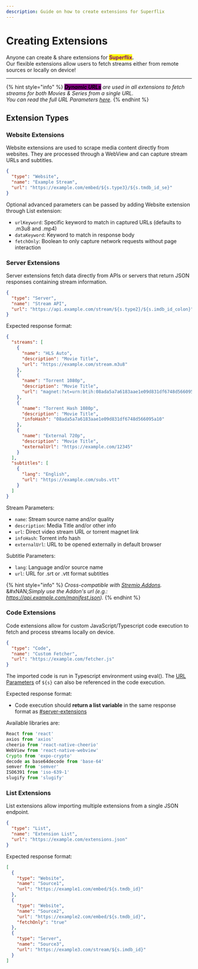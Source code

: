 ```yaml
---
description: Guide on how to create extensions for Superflix
---
```


# Creating Extensions

Anyone can create & share extensions for <mark style="color:purple;">**Superflix**</mark>**.**\
Our flexible extensions allow users to fetch streams either from remote sources or locally on device!

***

{% hint style="info" %}
_<mark style="background-color:purple;">**Dynamic URLs**</mark> are used in all extensions to fetch streams for both Movies & Series from a single URL._\
_You can read the full URL Parameters_ [_here_](adding-extensions/extension-url-parameters.md)_._
{% endhint %}

## Extension Types

### Website Extensions

Website extensions are used to scrape media content directly from websites. They are processed through a WebView and can capture stream URLs and subtitles.

```json
{
  "type": "Website",
  "name": "Example Stream",
  "url": "https://example.com/embed/${s.type3}/${s.tmdb_id_se}"
}
```

Optional advanced parameters can be passed by adding Website extension through List extension:

* `urlKeyword`: Specific keyword to match in captured URLs (defaults to .m3u8 and .mp4)
* `dataKeyword`: Keyword to match in response body
* `fetchOnly`: Boolean to only capture network requests without page interaction

### Server Extensions

Server extensions fetch data directly from APIs or servers that return JSON responses containing stream information.

```json
{
  "type": "Server",
  "name": "Stream API",
  "url": "https://api.example.com/stream/${s.type2}/${s.imdb_id_colon}"
}
```

Expected response format:

```json
{
  "streams": [
    {
      "name": "HLS Auto",
      "description": "Movie Title",
      "url": "https://example.com/stream.m3u8"
    },
    {
      "name": "Torrent 1080p",
      "description": "Movie Title",
      "url": "magnet:?xt=urn:btih:08ada5a7a6183aae1e09d831df6748d566095a10"
    },
    {
      "name": "Torrent Hash 1080p", 
      "description": "Movie Title",
      "infoHash": "08ada5a7a6183aae1e09d831df6748d566095a10"
    },
    {
      "name": "External 720p",
      "description": "Movie Title", 
      "externalUrl": "https://example.com/12345"
    }
  ],
  "subtitles": [
    {
      "lang": "English",
      "url": "https://example.com/subs.vtt"
    }
  ]
}
```

Stream Parameters:

* `name`: Stream source name and/or quality
* `description`: Media Title and/or other info
* `url`: Direct video stream URL or torrent magnet link
* `infoHash`: Torrent info hash
* `externalUrl`: URL to be opened externally in default browser

Subtitle Parameters:

* `lang`: Language and/or source name
* `url`: URL for .srt or .vtt format subtitles

{% hint style="info" %}
_Cross-compatible with_ [_Stremio Addons_](https://stremio-addons.com/)_._ \
&#xNAN;_&#x53;imply use the Addon's url (e.g.: https://api.example.com/manifest.json)._
{% endhint %}

### Code Extensions

Code extensions allow for custom JavaScript/Typescript code execution to fetch and process streams locally on device.

```json
{
  "type": "Code",
  "name": "Custom Fetcher",
  "url": "https://example.com/fetcher.js"
}
```

The imported code is run in Typescript environment using eval(). The [URL Parameters](creating-extensions.md#url-parameters) of `${s}` can also be referenced in the code execution.

Expected response format:

* Code execution should **return a list variable** in the same response format as [#server-extensions](creating-extensions.md#server-extensions "mention")

Available libraries are:

```typescript
React from 'react'
axios from 'axios'
cheerio from 'react-native-cheerio'
WebView from 'react-native-webview'
Crypto from 'expo-crypto'
decode as base64decode from 'base-64'
semver from 'semver'
ISO6391 from 'iso-639-1'
slugify from 'slugify'
```

### List Extensions

List extensions allow importing multiple extensions from a single JSON endpoint.

```json
{
  "type": "List",
  "name": "Extension List",
  "url": "https://example.com/extensions.json"
}
```

Expected response format:

```json
[
  {
    "type": "Website",
    "name": "Source1",
    "url": "https://example1.com/embed/${s.tmdb_id}"
  },
  {
    "type": "Website", 
    "name": "Source2",
    "url": "https://example2.com/embed/${s.tmdb_id}",
    "fetchOnly": "true"
  },
  {
    "type": "Server",
    "name": "Source3",
    "url": "https://example3.com/stream/${s.imdb_id}"
  }
]
```
